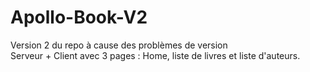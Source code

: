 ﻿# Apollo-Book-V2

Version 2 du repo à cause des problèmes de version <br>
Serveur + Client avec 3 pages : Home, liste de livres et liste d'auteurs.
